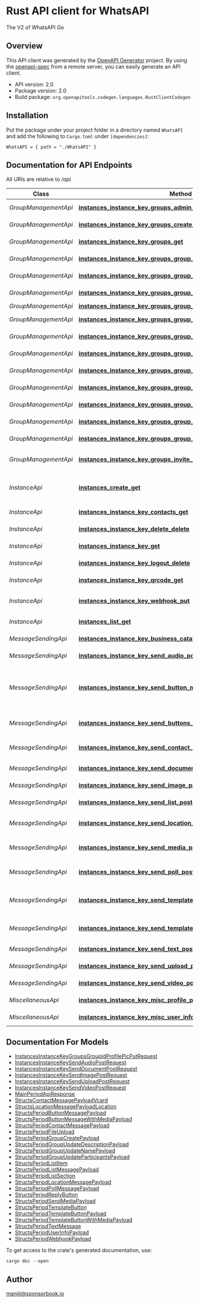 # Rust API client for WhatsAPI

The V2 of WhatsAPI Go


## Overview

This API client was generated by the [OpenAPI Generator](https://openapi-generator.tech) project.  By using the [openapi-spec](https://openapis.org) from a remote server, you can easily generate an API client.

- API version: 2.0
- Package version: 2.0
- Build package: `org.openapitools.codegen.languages.RustClientCodegen`

## Installation

Put the package under your project folder in a directory named `WhatsAPI` and add the following to `Cargo.toml` under `[dependencies]`:

```
WhatsAPI = { path = "./WhatsAPI" }
```

## Documentation for API Endpoints

All URIs are relative to */api*

Class | Method | HTTP request | Description
------------ | ------------- | ------------- | -------------
*GroupManagementApi* | [**instances_instance_key_groups_admin_get**](docs/GroupManagementApi.md#instances_instance_key_groups_admin_get) | **GET** /instances/{instance_key}/groups/admin | Get admin groupss.
*GroupManagementApi* | [**instances_instance_key_groups_create_post**](docs/GroupManagementApi.md#instances_instance_key_groups_create_post) | **POST** /instances/{instance_key}/groups/create | Create group.
*GroupManagementApi* | [**instances_instance_key_groups_get**](docs/GroupManagementApi.md#instances_instance_key_groups_get) | **GET** /instances/{instance_key}/groups/ | Get all groups.
*GroupManagementApi* | [**instances_instance_key_groups_group_id_announce_put**](docs/GroupManagementApi.md#instances_instance_key_groups_group_id_announce_put) | **PUT** /instances/{instance_key}/groups/{group_id}/announce | Set group announce.
*GroupManagementApi* | [**instances_instance_key_groups_group_id_delete**](docs/GroupManagementApi.md#instances_instance_key_groups_group_id_delete) | **DELETE** /instances/{instance_key}/groups/{group_id}/ | Leaves the group.
*GroupManagementApi* | [**instances_instance_key_groups_group_id_description_put**](docs/GroupManagementApi.md#instances_instance_key_groups_group_id_description_put) | **PUT** /instances/{instance_key}/groups/{group_id}/description | Set group description.
*GroupManagementApi* | [**instances_instance_key_groups_group_id_get**](docs/GroupManagementApi.md#instances_instance_key_groups_group_id_get) | **GET** /instances/{instance_key}/groups/{group_id} | Get group.
*GroupManagementApi* | [**instances_instance_key_groups_group_id_invite_code_get**](docs/GroupManagementApi.md#instances_instance_key_groups_group_id_invite_code_get) | **GET** /instances/{instance_key}/groups/{group_id}/invite-code | Get group invite code.
*GroupManagementApi* | [**instances_instance_key_groups_group_id_lock_put**](docs/GroupManagementApi.md#instances_instance_key_groups_group_id_lock_put) | **PUT** /instances/{instance_key}/groups/{group_id}/lock | Set group locked.
*GroupManagementApi* | [**instances_instance_key_groups_group_id_name_put**](docs/GroupManagementApi.md#instances_instance_key_groups_group_id_name_put) | **PUT** /instances/{instance_key}/groups/{group_id}/name | Set group name.
*GroupManagementApi* | [**instances_instance_key_groups_group_id_participants_add_post**](docs/GroupManagementApi.md#instances_instance_key_groups_group_id_participants_add_post) | **POST** /instances/{instance_key}/groups/{group_id}/participants/add | Add participant.
*GroupManagementApi* | [**instances_instance_key_groups_group_id_participants_demote_put**](docs/GroupManagementApi.md#instances_instance_key_groups_group_id_participants_demote_put) | **PUT** /instances/{instance_key}/groups/{group_id}/participants/demote | Demote participant.
*GroupManagementApi* | [**instances_instance_key_groups_group_id_participants_promote_put**](docs/GroupManagementApi.md#instances_instance_key_groups_group_id_participants_promote_put) | **PUT** /instances/{instance_key}/groups/{group_id}/participants/promote | Promote participant.
*GroupManagementApi* | [**instances_instance_key_groups_group_id_participants_remove_delete**](docs/GroupManagementApi.md#instances_instance_key_groups_group_id_participants_remove_delete) | **DELETE** /instances/{instance_key}/groups/{group_id}/participants/remove | Remove participant.
*GroupManagementApi* | [**instances_instance_key_groups_group_id_profile_pic_put**](docs/GroupManagementApi.md#instances_instance_key_groups_group_id_profile_pic_put) | **PUT** /instances/{instance_key}/groups/{group_id}/profile-pic | Set group picture.
*GroupManagementApi* | [**instances_instance_key_groups_invite_info_get**](docs/GroupManagementApi.md#instances_instance_key_groups_invite_info_get) | **GET** /instances/{instance_key}/groups/invite-info | Get group from invite link.
*InstanceApi* | [**instances_create_get**](docs/InstanceApi.md#instances_create_get) | **GET** /instances/create | Creates a new instance key.
*InstanceApi* | [**instances_instance_key_contacts_get**](docs/InstanceApi.md#instances_instance_key_contacts_get) | **GET** /instances/{instance_key}/contacts | Get contacts.
*InstanceApi* | [**instances_instance_key_delete_delete**](docs/InstanceApi.md#instances_instance_key_delete_delete) | **DELETE** /instances/{instance_key}/delete | Delete Instance.
*InstanceApi* | [**instances_instance_key_get**](docs/InstanceApi.md#instances_instance_key_get) | **GET** /instances/{instance_key}/ | Get Instance.
*InstanceApi* | [**instances_instance_key_logout_delete**](docs/InstanceApi.md#instances_instance_key_logout_delete) | **DELETE** /instances/{instance_key}/logout | Logout Instance.
*InstanceApi* | [**instances_instance_key_qrcode_get**](docs/InstanceApi.md#instances_instance_key_qrcode_get) | **GET** /instances/{instance_key}/qrcode | Get QrCode.
*InstanceApi* | [**instances_instance_key_webhook_put**](docs/InstanceApi.md#instances_instance_key_webhook_put) | **PUT** /instances/{instance_key}/webhook | Change Webhook url.
*InstanceApi* | [**instances_list_get**](docs/InstanceApi.md#instances_list_get) | **GET** /instances/list | Get all instances.
*MessageSendingApi* | [**instances_instance_key_business_catalog_get**](docs/MessageSendingApi.md#instances_instance_key_business_catalog_get) | **GET** /instances/{instance_key}/business/catalog | Fetches the catlog.
*MessageSendingApi* | [**instances_instance_key_send_audio_post**](docs/MessageSendingApi.md#instances_instance_key_send_audio_post) | **POST** /instances/{instance_key}/send/audio | Send raw audio.
*MessageSendingApi* | [**instances_instance_key_send_button_media_post**](docs/MessageSendingApi.md#instances_instance_key_send_button_media_post) | **POST** /instances/{instance_key}/send/button-media | Send a button message with a media header.
*MessageSendingApi* | [**instances_instance_key_send_buttons_post**](docs/MessageSendingApi.md#instances_instance_key_send_buttons_post) | **POST** /instances/{instance_key}/send/buttons | Send a button message.
*MessageSendingApi* | [**instances_instance_key_send_contact_post**](docs/MessageSendingApi.md#instances_instance_key_send_contact_post) | **POST** /instances/{instance_key}/send/contact | Send a contact message.
*MessageSendingApi* | [**instances_instance_key_send_document_post**](docs/MessageSendingApi.md#instances_instance_key_send_document_post) | **POST** /instances/{instance_key}/send/document | Send raw document.
*MessageSendingApi* | [**instances_instance_key_send_image_post**](docs/MessageSendingApi.md#instances_instance_key_send_image_post) | **POST** /instances/{instance_key}/send/image | Send raw image.
*MessageSendingApi* | [**instances_instance_key_send_list_post**](docs/MessageSendingApi.md#instances_instance_key_send_list_post) | **POST** /instances/{instance_key}/send/list | Send a List message.
*MessageSendingApi* | [**instances_instance_key_send_location_post**](docs/MessageSendingApi.md#instances_instance_key_send_location_post) | **POST** /instances/{instance_key}/send/location | Send a location message.
*MessageSendingApi* | [**instances_instance_key_send_media_post**](docs/MessageSendingApi.md#instances_instance_key_send_media_post) | **POST** /instances/{instance_key}/send/media | Send a media message.
*MessageSendingApi* | [**instances_instance_key_send_poll_post**](docs/MessageSendingApi.md#instances_instance_key_send_poll_post) | **POST** /instances/{instance_key}/send/poll | Send a Poll message with media.
*MessageSendingApi* | [**instances_instance_key_send_template_media_post**](docs/MessageSendingApi.md#instances_instance_key_send_template_media_post) | **POST** /instances/{instance_key}/send/template-media | Send a template message with media.
*MessageSendingApi* | [**instances_instance_key_send_template_post**](docs/MessageSendingApi.md#instances_instance_key_send_template_post) | **POST** /instances/{instance_key}/send/template | Send a template message.
*MessageSendingApi* | [**instances_instance_key_send_text_post**](docs/MessageSendingApi.md#instances_instance_key_send_text_post) | **POST** /instances/{instance_key}/send/text | Send a text message.
*MessageSendingApi* | [**instances_instance_key_send_upload_post**](docs/MessageSendingApi.md#instances_instance_key_send_upload_post) | **POST** /instances/{instance_key}/send/upload | Upload media.
*MessageSendingApi* | [**instances_instance_key_send_video_post**](docs/MessageSendingApi.md#instances_instance_key_send_video_post) | **POST** /instances/{instance_key}/send/video | Send raw video.
*MiscellaneousApi* | [**instances_instance_key_misc_profile_pic_get**](docs/MiscellaneousApi.md#instances_instance_key_misc_profile_pic_get) | **GET** /instances/{instance_key}/misc/profile-pic | Get profile pic.
*MiscellaneousApi* | [**instances_instance_key_misc_user_info_post**](docs/MiscellaneousApi.md#instances_instance_key_misc_user_info_post) | **POST** /instances/{instance_key}/misc/user-info | Fetches the users info.


## Documentation For Models

 - [InstancesInstanceKeyGroupsGroupIdProfilePicPutRequest](docs/InstancesInstanceKeyGroupsGroupIdProfilePicPutRequest.md)
 - [InstancesInstanceKeySendAudioPostRequest](docs/InstancesInstanceKeySendAudioPostRequest.md)
 - [InstancesInstanceKeySendDocumentPostRequest](docs/InstancesInstanceKeySendDocumentPostRequest.md)
 - [InstancesInstanceKeySendImagePostRequest](docs/InstancesInstanceKeySendImagePostRequest.md)
 - [InstancesInstanceKeySendUploadPostRequest](docs/InstancesInstanceKeySendUploadPostRequest.md)
 - [InstancesInstanceKeySendVideoPostRequest](docs/InstancesInstanceKeySendVideoPostRequest.md)
 - [MainPeriodApiResponse](docs/MainPeriodApiResponse.md)
 - [StructsContactMessagePayloadVcard](docs/StructsContactMessagePayloadVcard.md)
 - [StructsLocationMessagePayloadLocation](docs/StructsLocationMessagePayloadLocation.md)
 - [StructsPeriodButtonMessagePayload](docs/StructsPeriodButtonMessagePayload.md)
 - [StructsPeriodButtonMessageWithMediaPayload](docs/StructsPeriodButtonMessageWithMediaPayload.md)
 - [StructsPeriodContactMessagePayload](docs/StructsPeriodContactMessagePayload.md)
 - [StructsPeriodFileUpload](docs/StructsPeriodFileUpload.md)
 - [StructsPeriodGroupCreatePayload](docs/StructsPeriodGroupCreatePayload.md)
 - [StructsPeriodGroupUpdateDescriptionPayload](docs/StructsPeriodGroupUpdateDescriptionPayload.md)
 - [StructsPeriodGroupUpdateNamePayload](docs/StructsPeriodGroupUpdateNamePayload.md)
 - [StructsPeriodGroupUpdateParticipantsPayload](docs/StructsPeriodGroupUpdateParticipantsPayload.md)
 - [StructsPeriodListItem](docs/StructsPeriodListItem.md)
 - [StructsPeriodListMessagePayload](docs/StructsPeriodListMessagePayload.md)
 - [StructsPeriodListSection](docs/StructsPeriodListSection.md)
 - [StructsPeriodLocationMessagePayload](docs/StructsPeriodLocationMessagePayload.md)
 - [StructsPeriodPollMessagePayload](docs/StructsPeriodPollMessagePayload.md)
 - [StructsPeriodReplyButton](docs/StructsPeriodReplyButton.md)
 - [StructsPeriodSendMediaPayload](docs/StructsPeriodSendMediaPayload.md)
 - [StructsPeriodTemplateButton](docs/StructsPeriodTemplateButton.md)
 - [StructsPeriodTemplateButtonPayload](docs/StructsPeriodTemplateButtonPayload.md)
 - [StructsPeriodTemplateButtonWithMediaPayload](docs/StructsPeriodTemplateButtonWithMediaPayload.md)
 - [StructsPeriodTextMessage](docs/StructsPeriodTextMessage.md)
 - [StructsPeriodUserInfoPayload](docs/StructsPeriodUserInfoPayload.md)
 - [StructsPeriodWebhookPayload](docs/StructsPeriodWebhookPayload.md)


To get access to the crate's generated documentation, use:

```
cargo doc --open
```

## Author

manjit@sponsorbook.io

